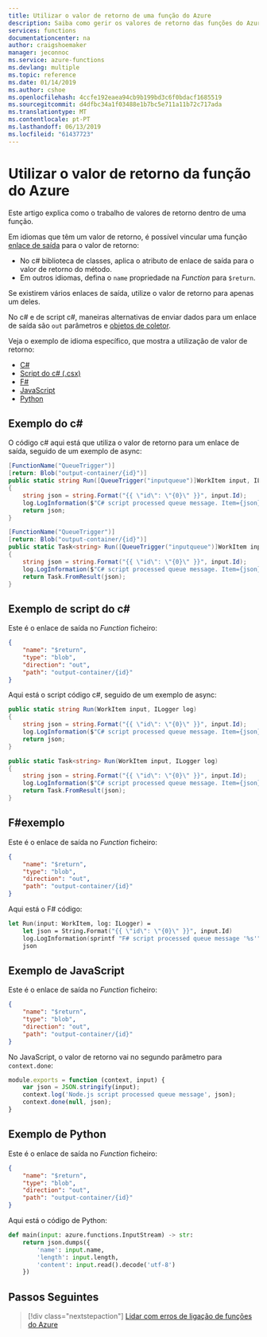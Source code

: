 ```yaml
---
title: Utilizar o valor de retorno de uma função do Azure
description: Saiba como gerir os valores de retorno das funções do Azure
services: functions
documentationcenter: na
author: craigshoemaker
manager: jeconnoc
ms.service: azure-functions
ms.devlang: multiple
ms.topic: reference
ms.date: 01/14/2019
ms.author: cshoe
ms.openlocfilehash: 4ccfe192eaea94cb9b199bd3c6f0bdacf1685519
ms.sourcegitcommit: d4dfbc34a1f03488e1b7bc5e711a11b72c717ada
ms.translationtype: MT
ms.contentlocale: pt-PT
ms.lasthandoff: 06/13/2019
ms.locfileid: "61437723"
---
```

# <a name="using-the-azure-function-return-value"></a>Utilizar o valor de retorno da função do Azure

Este artigo explica como o trabalho de valores de retorno dentro de uma função.

Em idiomas que têm um valor de retorno, é possível vincular uma função [enlace de saída](./functions-triggers-bindings.md#binding-direction) para o valor de retorno:

* No c# biblioteca de classes, aplica o atributo de enlace de saída para o valor de retorno do método.
* Em outros idiomas, defina o `name` propriedade na *Function* para `$return`.

Se existirem vários enlaces de saída, utilize o valor de retorno para apenas um deles.

No c# e de script c#, maneiras alternativas de enviar dados para um enlace de saída são `out` parâmetros e [objetos de coletor](functions-reference-csharp.md#writing-multiple-output-values).

Veja o exemplo de idioma específico, que mostra a utilização de valor de retorno:

* [C#](#c-example)
* [Script do c# (.csx)](#c-script-example)
* [F#](#f-example)
* [JavaScript](#javascript-example)
* [Python](#python-example)

## <a name="c-example"></a>Exemplo do c#

O código c# aqui está que utiliza o valor de retorno para um enlace de saída, seguido de um exemplo de async:

```cs
[FunctionName("QueueTrigger")]
[return: Blob("output-container/{id}")]
public static string Run([QueueTrigger("inputqueue")]WorkItem input, ILogger log)
{
    string json = string.Format("{{ \"id\": \"{0}\" }}", input.Id);
    log.LogInformation($"C# script processed queue message. Item={json}");
    return json;
}
```

```cs
[FunctionName("QueueTrigger")]
[return: Blob("output-container/{id}")]
public static Task<string> Run([QueueTrigger("inputqueue")]WorkItem input, ILogger log)
{
    string json = string.Format("{{ \"id\": \"{0}\" }}", input.Id);
    log.LogInformation($"C# script processed queue message. Item={json}");
    return Task.FromResult(json);
}
```

## <a name="c-script-example"></a>Exemplo de script do c#

Este é o enlace de saída no *Function* ficheiro:

```json
{
    "name": "$return",
    "type": "blob",
    "direction": "out",
    "path": "output-container/{id}"
}
```

Aqui está o script código c#, seguido de um exemplo de async:

```cs
public static string Run(WorkItem input, ILogger log)
{
    string json = string.Format("{{ \"id\": \"{0}\" }}", input.Id);
    log.LogInformation($"C# script processed queue message. Item={json}");
    return json;
}
```

```cs
public static Task<string> Run(WorkItem input, ILogger log)
{
    string json = string.Format("{{ \"id\": \"{0}\" }}", input.Id);
    log.LogInformation($"C# script processed queue message. Item={json}");
    return Task.FromResult(json);
}
```

## <a name="f-example"></a>F#exemplo

Este é o enlace de saída no *Function* ficheiro:

```json
{
    "name": "$return",
    "type": "blob",
    "direction": "out",
    "path": "output-container/{id}"
}
```

Aqui está o F# código:

```fsharp
let Run(input: WorkItem, log: ILogger) =
    let json = String.Format("{{ \"id\": \"{0}\" }}", input.Id)   
    log.LogInformation(sprintf "F# script processed queue message '%s'" json)
    json
```

## <a name="javascript-example"></a>Exemplo de JavaScript

Este é o enlace de saída no *Function* ficheiro:

```json
{
    "name": "$return",
    "type": "blob",
    "direction": "out",
    "path": "output-container/{id}"
}
```

No JavaScript, o valor de retorno vai no segundo parâmetro para `context.done`:

```javascript
module.exports = function (context, input) {
    var json = JSON.stringify(input);
    context.log('Node.js script processed queue message', json);
    context.done(null, json);
}
```

## <a name="python-example"></a>Exemplo de Python

Este é o enlace de saída no *Function* ficheiro:

```json
{
    "name": "$return",
    "type": "blob",
    "direction": "out",
    "path": "output-container/{id}"
}
```
Aqui está o código de Python:

```python
def main(input: azure.functions.InputStream) -> str:
    return json.dumps({
        'name': input.name,
        'length': input.length,
        'content': input.read().decode('utf-8')
    })
```

## <a name="next-steps"></a>Passos Seguintes

> [!div class="nextstepaction"]
> [Lidar com erros de ligação de funções do Azure](./functions-bindings-errors.md)

